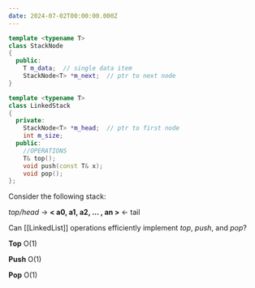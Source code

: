 ```yaml
---
date: 2024-07-02T00:00:00.000Z
---
```


```c++
template <typename T>
class StackNode
{
  public:
    T m_data;  // single data item
    StackNode<T> *m_next;  // ptr to next node
}

template <typename T>
class LinkedStack
{
  private:
    StackNode<T> *m_head;  // ptr to first node
    int m_size;
  public:
    //OPERATIONS
    T& top();
    void push(const T& x);
    void pop();
};
```

Consider the following stack:

  _top/head_ -> **< a0, a1, a2, ... , an >** <- tail

Can [[LinkedList]] operations efficiently implement _top_, _push_, and _pop_? 



**Top** O(1)



**Push** O(1)



**Pop** O(1)



